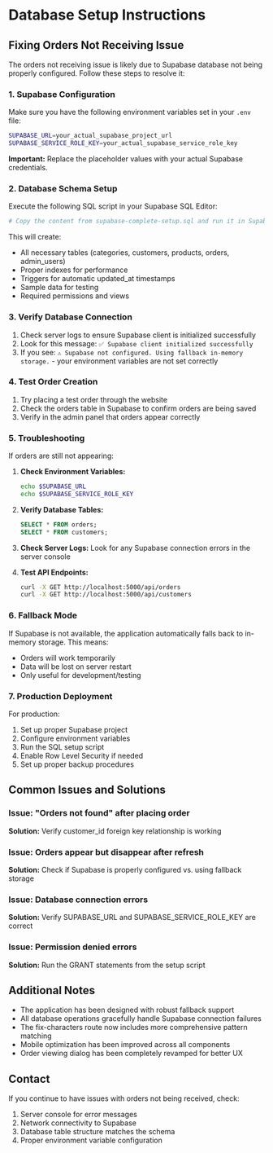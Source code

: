 # Database Setup Instructions

## Fixing Orders Not Receiving Issue

The orders not receiving issue is likely due to Supabase database not being properly configured. Follow these steps to resolve it:

### 1. Supabase Configuration

Make sure you have the following environment variables set in your `.env` file:

```bash
SUPABASE_URL=your_actual_supabase_project_url
SUPABASE_SERVICE_ROLE_KEY=your_actual_supabase_service_role_key
```

**Important:** Replace the placeholder values with your actual Supabase credentials.

### 2. Database Schema Setup

Execute the following SQL script in your Supabase SQL Editor:

```bash
# Copy the content from supabase-complete-setup.sql and run it in Supabase SQL Editor
```

This will create:
- All necessary tables (categories, customers, products, orders, admin_users)
- Proper indexes for performance
- Triggers for automatic updated_at timestamps
- Sample data for testing
- Required permissions and views

### 3. Verify Database Connection

1. Check server logs to ensure Supabase client is initialized successfully
2. Look for this message: `✅ Supabase client initialized successfully`
3. If you see: `⚠️ Supabase not configured. Using fallback in-memory storage.` - your environment variables are not set correctly

### 4. Test Order Creation

1. Try placing a test order through the website
2. Check the orders table in Supabase to confirm orders are being saved
3. Verify in the admin panel that orders appear correctly

### 5. Troubleshooting

If orders are still not appearing:

1. **Check Environment Variables:**
   ```bash
   echo $SUPABASE_URL
   echo $SUPABASE_SERVICE_ROLE_KEY
   ```

2. **Verify Database Tables:**
   ```sql
   SELECT * FROM orders;
   SELECT * FROM customers;
   ```

3. **Check Server Logs:**
   Look for any Supabase connection errors in the server console

4. **Test API Endpoints:**
   ```bash
   curl -X GET http://localhost:5000/api/orders
   curl -X GET http://localhost:5000/api/customers
   ```

### 6. Fallback Mode

If Supabase is not available, the application automatically falls back to in-memory storage. This means:
- Orders will work temporarily
- Data will be lost on server restart
- Only useful for development/testing

### 7. Production Deployment

For production:
1. Set up proper Supabase project
2. Configure environment variables
3. Run the SQL setup script
4. Enable Row Level Security if needed
5. Set up proper backup procedures

## Common Issues and Solutions

### Issue: "Orders not found" after placing order
**Solution:** Verify customer_id foreign key relationship is working

### Issue: Orders appear but disappear after refresh
**Solution:** Check if Supabase is properly configured vs. using fallback storage

### Issue: Database connection errors
**Solution:** Verify SUPABASE_URL and SUPABASE_SERVICE_ROLE_KEY are correct

### Issue: Permission denied errors
**Solution:** Run the GRANT statements from the setup script

## Additional Notes

- The application has been designed with robust fallback support
- All database operations gracefully handle Supabase connection failures
- The fix-characters route now includes more comprehensive pattern matching
- Mobile optimization has been improved across all components
- Order viewing dialog has been completely revamped for better UX

## Contact

If you continue to have issues with orders not being received, check:
1. Server console for error messages
2. Network connectivity to Supabase
3. Database table structure matches the schema
4. Proper environment variable configuration